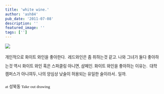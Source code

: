 ```yaml
---
title: 'white wine.'
author: 'ash84'
pub_date: '2011-07-08'
description: ''
featured_image: ''
tags: ['']
---
```



<span style="font-family: Dotum; "><span style="font-size: 10pt; ">![](http://ash84.net/wp-content/uploads/1/cfile3.uf.2051E43A4E1751AD134C02.png)</span></span>

<div style="line-height: 2; ">  
<span style="font-family: Dotum; "><span style="font-size: 10pt; ">  
 개인적으로 화이트 와인을 좋아한다. </span></span>  
<span style="font-family: Dotum; "><span style="font-size: 10pt; ">  
 레드와인은 좀 취하는것 같고. </span></span>  
<span style="font-family: Dotum; "><span style="font-size: 10pt; ">  
 나와 그녀가 둘다 좋아하는것 역시 화이트 와인 혹은 스파클링 아니면, 샴페인. </span></span><span style="font-family: Dotum; "><span style="font-size: 10pt; ">화이트 와인을 좋아하는 이유는. </span></span>  
<span style="font-family: Dotum; "><span style="font-size: 10pt; ">  
 대학 캠퍼스가 아니여두, 나의 양심상 낮술이 허용되는 유일한 술이라서.. 일까. </span></span>

<span style="font-family: Dotum; "><span style="font-size: 10pt; ">at 성북동 Take out drawing  </span></span>

</div>

